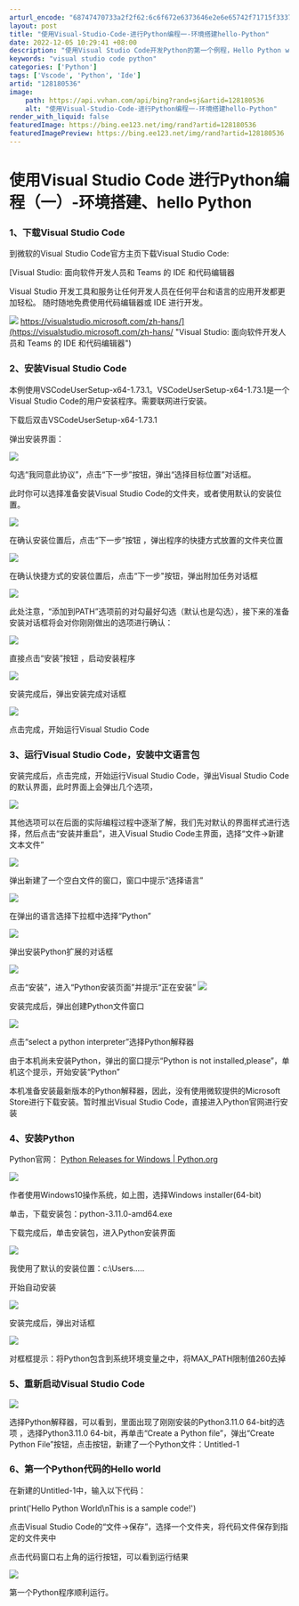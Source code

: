 ```yaml
---
arturl_encode: "68747470733a2f2f62:6c6f672e6373646e2e6e65742f71715f33373439373434302f:61727469636c652f64657461696c732f313238313830353336"
layout: post
title: "使用Visual-Studio-Code-进行Python编程一-环境搭建hello-Python"
date: 2022-12-05 10:29:41 +08:00
description: "使用Visual Studio Code开发Python的第一个例程，Hello Python wo"
keywords: "visual studio code python"
categories: ['Python']
tags: ['Vscode', 'Python', 'Ide']
artid: "128180536"
image:
    path: https://api.vvhan.com/api/bing?rand=sj&artid=128180536
    alt: "使用Visual-Studio-Code-进行Python编程一-环境搭建hello-Python"
render_with_liquid: false
featuredImage: https://bing.ee123.net/img/rand?artid=128180536
featuredImagePreview: https://bing.ee123.net/img/rand?artid=128180536
---
```


# 使用Visual Studio Code 进行Python编程（一）-环境搭建、hello Python

### 1、下载Visual Studio Code

到微软的Visual Studio Code官方主页下载Visual Studio Code:

[Visual Studio: 面向软件开发人员和 Teams 的 IDE 和代码编辑器

Visual Studio 开发工具和服务让任何开发人员在任何平台和语言的应用开发都更加轻松。 随时随地免费使用代码编辑器或 IDE 进行开发。

![](https://i-blog.csdnimg.cn/blog_migrate/ed40b7e62aa8b7deea71c299211ecaab.png)
https://visualstudio.microsoft.com/zh-hans/](https://visualstudio.microsoft.com/zh-hans/ "Visual Studio: 面向软件开发人员和 Teams 的 IDE 和代码编辑器")

### 2、安装Visual Studio Code

本例使用VSCodeUserSetup-x64-1.73.1。VSCodeUserSetup-x64-1.73.1是一个Visual Studio Code的用户安装程序。需要联网进行安装。
  
下载后双击VSCodeUserSetup-x64-1.73.1

弹出安装界面：

![](https://i-blog.csdnimg.cn/blog_migrate/11940709ce4679f8a0f5c3364e58f224.png)

勾选“我同意此协议”，点击“下一步”按钮，弹出“选择目标位置”对话框。

此时你可以选择准备安装Visual Studio Code的文件夹，或者使用默认的安装位置。

![](https://i-blog.csdnimg.cn/blog_migrate/402e438f4d021f6f4a86359f0f2b336a.png)

在确认安装位置后，点击“下一步”按钮 ，弹出程序的快捷方式放置的文件夹位置

![](https://i-blog.csdnimg.cn/blog_migrate/0ff150ac84ac031deef54b63c0eff9f1.png)

在确认快捷方式的安装位置后，点击“下一步"按钮，弹出附加任务对话框

![](https://i-blog.csdnimg.cn/blog_migrate/c6f4b9af4e24126fb42e10f8d8eec083.png)

此处注意，“添加到PATH”选项前的对勾最好勾选（默认也是勾选），接下来的准备安装对话框将会对你刚刚做出的选项进行确认：

![](https://i-blog.csdnimg.cn/blog_migrate/55f971e63e576555cb9b0e315712938e.png)

直接点击“安装”按钮 ，启动安装程序

![](https://i-blog.csdnimg.cn/blog_migrate/46cf1e2034e04f6b1824b3f440cc896d.png)

安装完成后，弹出安装完成对话框

![](https://i-blog.csdnimg.cn/blog_migrate/fe791e86c96508ea178cafd28bfb7dcc.png)

点击完成，开始运行Visual Studio Code

### 3、运行Visual Studio Code，安装中文语言包

安装完成后，点击完成，开始运行Visual Studio Code，弹出Visual Studio Code的默认界面，此时界面上会弹出几个选项，

![](https://i-blog.csdnimg.cn/blog_migrate/53c0ae323051585ffa3e1dd50faaa652.png)

其他选项可以在后面的实际编程过程中逐渐了解，我们先对默认的界面样式进行选择，然后点击“安装并重启”，进入Visual Studio Code主界面，选择“文件->新建文本文件”

![](https://i-blog.csdnimg.cn/blog_migrate/56641889963d36b193d26f4d69a2b42d.png)

弹出新建了一个空白文件的窗口，窗口中提示“选择语言”

![](https://i-blog.csdnimg.cn/blog_migrate/321504aee17e849ee5ae4c33359fbea5.png)

在弹出的语言选择下拉框中选择“Python”

![](https://i-blog.csdnimg.cn/blog_migrate/daedd0f3a1a50312fb41f633a2c020a5.png)

弹出安装Python扩展的对话框

![](https://i-blog.csdnimg.cn/blog_migrate/305aebb126e7b87617763c15746846e0.png)

点击“安装”，进入“Python安装页面”并提示“正在安装”
![](https://i-blog.csdnimg.cn/blog_migrate/76a7e022c9e290048ebf982714cecff0.png)

安装完成后，弹出创建Python文件窗口

![](https://i-blog.csdnimg.cn/blog_migrate/6e22c5b1800e55287efee6b34a58e9fc.png)

点击“select a python interpreter”选择Python解释器

由于本机尚未安装Python，弹出的窗口提示“Python is not installed,please”，单机这个提示，开始安装“Python”

本机准备安装最新版本的Python解释器，因此，没有使用微软提供的Microsoft Store进行下载安装。暂时推出Visual Studio Code，直接进入Python官网进行安装

### 4、安装Python

Python官网：
[Python Releases for Windows | Python.org](https://www.python.org/downloads/windows/ "Python Releases for Windows | Python.org")

![](https://i-blog.csdnimg.cn/blog_migrate/6445eed7829e7d7d17c7bc08444e3d1b.png)

作者使用Windows10操作系统，如上图，选择Windows installer(64-bit)

单击，下载安装包：python-3.11.0-amd64.exe

下载完成后，单击安装包，进入Python安装界面

![](https://i-blog.csdnimg.cn/blog_migrate/109377f10527293474a09e525c5aa4cc.png)

我使用了默认的安装位置：c:\Users.....

开始自动安装

![](https://i-blog.csdnimg.cn/blog_migrate/3e93d325ba21adb8464501b0a8571921.png)

安装完成后，弹出对话框

![](https://i-blog.csdnimg.cn/blog_migrate/42d9fe9c3f902c2be7514dfad244fa3c.png)

对框框提示：将Python包含到系统环境变量之中，将MAX_PATH限制值260去掉

### 5、重新启动Visual Studio Code

![](https://i-blog.csdnimg.cn/blog_migrate/5ceef291cb8228df9f56b8cc3beacabd.png)

选择Python解释器，可以看到，里面出现了刚刚安装的Python3.11.0 64-bit的选项 ，选择Python3.11.0 64-bit，再单击“Create a Python file”，弹出“Create Python File”按钮，点击按钮，新建了一个Python文件：Untitled-1

### 6、第一个Python代码的Hello world

在新建的Untitled-1中，输入以下代码：

print('Hello Python World\nThis is a sample code!')

点击Visual Studio Code的“文件->保存”，选择一个文件夹，将代码文件保存到指定的文件夹中

点击代码窗口右上角的运行按钮，可以看到运行结果

![](https://i-blog.csdnimg.cn/blog_migrate/b605b66f31cb55ac068544e5e28bbc82.png)

第一个Python程序顺利运行。